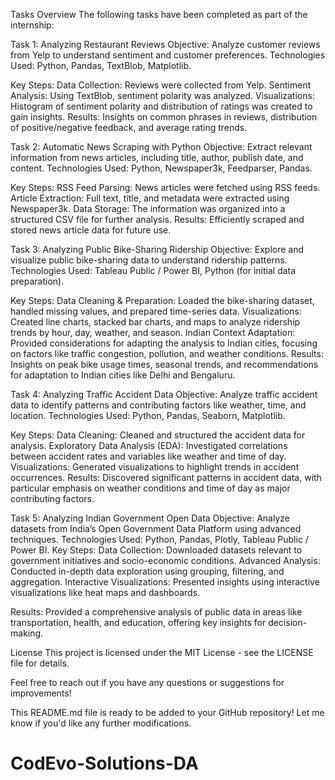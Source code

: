 Tasks Overview
The following tasks have been completed as part of the internship:

Task 1: Analyzing Restaurant Reviews
Objective: Analyze customer reviews from Yelp to understand sentiment and customer preferences.
Technologies Used: Python, Pandas, TextBlob, Matplotlib.

Key Steps:
Data Collection: Reviews were collected from Yelp.
Sentiment Analysis: Using TextBlob, sentiment polarity was analyzed.
Visualizations: Histogram of sentiment polarity and distribution of ratings was created to gain insights.
Results: Insights on common phrases in reviews, distribution of positive/negative feedback, and average rating trends.

Task 2: Automatic News Scraping with Python
Objective: Extract relevant information from news articles, including title, author, publish date, and content.
Technologies Used: Python, Newspaper3k, Feedparser, Pandas.

Key Steps:
RSS Feed Parsing: News articles were fetched using RSS feeds.
Article Extraction: Full text, title, and metadata were extracted using Newspaper3k.
Data Storage: The information was organized into a structured CSV file for further analysis.
Results: Efficiently scraped and stored news article data for future use.

Task 3: Analyzing Public Bike-Sharing Ridership
Objective: Explore and visualize public bike-sharing data to understand ridership patterns.
Technologies Used: Tableau Public / Power BI, Python (for initial data preparation).

Key Steps:
Data Cleaning & Preparation: Loaded the bike-sharing dataset, handled missing values, and prepared time-series data.
Visualizations: Created line charts, stacked bar charts, and maps to analyze ridership trends by hour, day, weather, and season.
Indian Context Adaptation: Provided considerations for adapting the analysis to Indian cities, focusing on factors like traffic congestion, pollution, and weather conditions.
Results: Insights on peak bike usage times, seasonal trends, and recommendations for adaptation to Indian cities like Delhi and Bengaluru.

Task 4: Analyzing Traffic Accident Data
Objective: Analyze traffic accident data to identify patterns and contributing factors like weather, time, and location.
Technologies Used: Python, Pandas, Seaborn, Matplotlib.

Key Steps:
Data Cleaning: Cleaned and structured the accident data for analysis.
Exploratory Data Analysis (EDA): Investigated correlations between accident rates and variables like weather and time of day.
Visualizations: Generated visualizations to highlight trends in accident occurrences.
Results: Discovered significant patterns in accident data, with particular emphasis on weather conditions and time of day as major contributing factors.

Task 5: Analyzing Indian Government Open Data
Objective: Analyze datasets from India’s Open Government Data Platform using advanced techniques.
Technologies Used: Python, Pandas, Plotly, Tableau Public / Power BI.
Key Steps:
Data Collection: Downloaded datasets relevant to government initiatives and socio-economic conditions.
Advanced Analysis: Conducted in-depth data exploration using grouping, filtering, and aggregation.
Interactive Visualizations: Presented insights using interactive visualizations like heat maps and dashboards.

Results: Provided a comprehensive analysis of public data in areas like transportation, health, and education, offering key insights for decision-making.

License
This project is licensed under the MIT License - see the LICENSE file for details.

Feel free to reach out if you have any questions or suggestions for improvements!

This README.md file is ready to be added to your GitHub repository! Let me know if you'd like any further modifications.
# CodEvo-Solutions-DA
